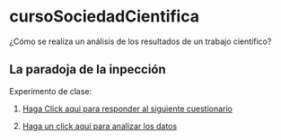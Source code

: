 # cursoSociedadCientifica
¿Cómo se realiza un análisis de los resultados de un trabajo científico?

## La paradoja de la inpección

Experimento de clase: 

1. [Haga Click aqui para responder al siguiente cuestionario](https://forms.gle/irUuu1zv3dZfCBWH7)

2. [Haga un click aqui para analizar los datos ](https://colab.research.google.com/github/diegostaPy/cursoSociedadCientifica/blob/main/paradojaInspeccion.ipynb)
